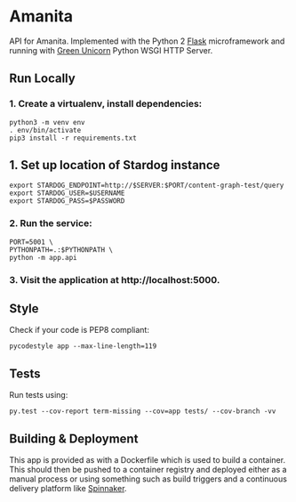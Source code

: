 # Amanita

API for Amanita. Implemented with the Python 2
[Flask](http://flask.pocoo.org/) microframework and running with
[Green Unicorn](http://gunicorn.org/) Python WSGI HTTP Server.

## Run Locally
### 1. Create a virtualenv, install dependencies:
```
python3 -m venv env
. env/bin/activate
pip3 install -r requirements.txt
```

## 1. Set up location of Stardog instance
```
export STARDOG_ENDPOINT=http://$SERVER:$PORT/content-graph-test/query
export STARDOG_USER=$USERNAME
export STARDOG_PASS=$PASSWORD
```

### 2. Run the service:
```
PORT=5001 \
PYTHONPATH=.:$PYTHONPATH \
python -m app.api
```

### 3. Visit the application at http://localhost:5000.

## Style

Check if your code is PEP8 compliant:
```
pycodestyle app --max-line-length=119
```

## Tests
Run tests using:
```
py.test --cov-report term-missing --cov=app tests/ --cov-branch -vv
```

## Building & Deployment

This app is provided as with a Dockerfile which is used to build a container.
This should then be pushed to a container registry and deployed either as a
manual process or using something such as build triggers and a continuous
delivery platform like [Spinnaker](https://www.spinnaker.io/).
